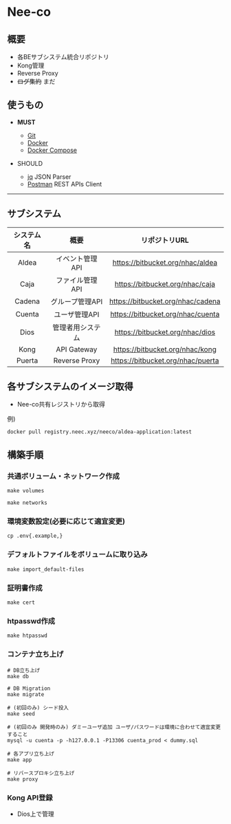 # Nee-co

## 概要

* 各BEサブシステム統合リポジトリ
* Kong管理
* Reverse Proxy
* ~~ログ集約~~ まだ

## 使うもの
* **MUST**
    + [Git](http://git-scm.com/)
    + [Docker](https://www.docker.com/products/overview/)
    + [Docker Compose](https://docs.docker.com/compose/install/)

* SHOULD
    + [jq](https://stedolan.github.io/jq/download/) JSON Parser
    + [Postman](https://www.getpostman.com/) REST APIs Client

---

## サブシステム

| システム名 |        概要      |          リポジトリURL            |
|:----------:|:----------------:|:---------------------------------:|
|   Aldea    |  イベント管理API | https://bitbucket.org/nhac/aldea  |
|    Caja    |  ファイル管理API | https://bitbucket.org/nhac/caja   |
|   Cadena   |  グループ管理API | https://bitbucket.org/nhac/cadena |
|   Cuenta   |   ユーザ管理API  | https://bitbucket.org/nhac/cuenta |
|    Dios    | 管理者用システム | https://bitbucket.org/nhac/dios   |
|    Kong    |    API Gateway   | https://bitbucket.org/nhac/kong   |
|   Puerta   |   Reverse Proxy  | https://bitbucket.org/nhac/puerta |

## 各サブシステムのイメージ取得

* Nee-co共有レジストリから取得

例)

```
docker pull registry.neec.xyz/neeco/aldea-application:latest
```

## 構築手順

### 共通ボリューム・ネットワーク作成

```
make volumes

make networks
```

### 環境変数設定(必要に応じて適宜変更)

```
cp .env{.example,}
```

### デフォルトファイルをボリュームに取り込み

```
make import_default-files
```

### 証明書作成

```
make cert
```

### htpasswd作成

```
make htpasswd
```

### コンテナ立ち上げ
```
# DB立ち上げ
make db

# DB Migration
make migrate

# (初回のみ) シード投入
make seed

# (初回のみ 開発時のみ) ダミーユーザ追加 ユーザ/パスワードは環境に合わせて適宜変更すること
mysql -u cuenta -p -h127.0.0.1 -P13306 cuenta_prod < dummy.sql

# 各アプリ立ち上げ
make app

# リバースプロキシ立ち上げ
make proxy
```

### Kong API登録

* Dios上で管理
